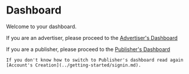 # Dashboard

Welcome to your dashboard.

If you are an advertiser, please proceed to the [Advertiser's Dashboard](./Advdashboard.md)

If you are a publisher, please proceed to the [Publisher's Dashboard](./Advdashboard.md)

```admonish note
If you don't know how to switch to Publisher's dashboard read again [Account's Creation](../getting-started/signin.md).
```